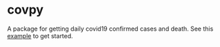 # covpy 

A package for getting daily covid19 confirmed cases and death. See this [example](./covpy_example.ipynb) to get started.



